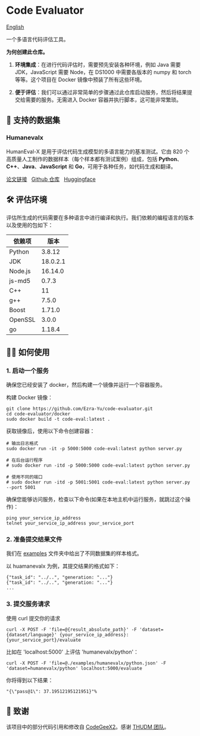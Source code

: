 # Code Evaluator

[English](./README.md)

一个多语言代码评估工具。

**为何创建此仓库。**

1. **环境集成**：在进行代码评估时，需要预先安装各种环境，例如 Java 需要 JDK，JavaScript 需要 Node，在 DS1000 中需要各版本的 numpy 和 torch 等等。这个项目在 Docker 镜像中预装了所有这些环境。

2. **便于评估**：我们可以通过非常简单的步骤通过此仓库启动服务，然后将结果提交给需要的服务。无需进入 Docker 容器并执行脚本，这可能非常繁琐。

## 📖 支持的数据集

### Humanevalx

HumanEval-X 是用于评估代码生成模型的多语言能力的基准测试。它由 820 个高质量人工制作的数据样本（每个样本都有测试案例）组成，包括 **Python**、**C++**、**Java**、**JavaScript** 和 **Go**，可用于各种任务，如代码生成和翻译。

[论文链接](https://arxiv.org/abs/2303.17568)   &nbsp;  [Github 仓库](https://github.com/THUDM/CodeGeeX2)  &nbsp;  [Huggingface](https://huggingface.co/datasets/THUDM/humaneval-x)

## 🛠️ 评估环境

评估所生成的代码需要在多种语言中进行编译和执行。我们依赖的编程语言的版本以及使用的包如下：

| 依赖项    | 版本           |
| ------- | ------------ |
| Python  | 3.8.12       |
| JDK     | 18.0.2.1     |
| Node.js | 16.14.0      |
| js-md5  | 0.7.3        |
| C++     | 11           |
| g++     | 7.5.0        |
| Boost   | 1.71.0       |
| OpenSSL | 3.0.0        |
| go      | 1.18.4       |

## 👨‍🏫 如何使用

### 1. 启动一个服务

确保您已经安装了 docker，然后构建一个镜像并运行一个容器服务。

构建 Docker 镜像：

```shell
git clone https://github.com/Ezra-Yu/code-evaluator.git
cd code-evaluator/docker 
sudo docker build -t code-eval:latest . 
```

获取镜像后，使用以下命令创建容器：

```shell
# 输出日志格式
sudo docker run -it -p 5000:5000 code-eval:latest python server.py

# 在后台运行程序
# sudo docker run -itd -p 5000:5000 code-eval:latest python server.py

# 使用不同的端口
# sudo docker run -itd -p 5001:5001 code-eval:latest python server.py --port 5001
```

确保您能够访问服务，检查以下命令(如果在本地主机中运行服务，就跳过这个操作)：

```shell
ping your_service_ip_address
telnet your_service_ip_address your_service_port
```

### 2. 准备提交结果文件

我们在 [examples](./examples/) 文件夹中给出了不同数据集的样本格式。

以 huamanevalx 为例，其提交结果的格式如下：

```text
{"task_id": "../..", "generation: "..."}
{"task_id": "../..", "generation: "..."}
...
```

### 3. 提交服务请求

使用 curl 提交你的请求

```shell
curl -X POST -F 'file=@{result_absolute_path}' -F 'dataset={dataset/language}' {your_service_ip_address}:{your_service_port}/evaluate
```

比如在 'localhost:5000' 上评估 'humanevalx/python'：

```shell
curl -X POST -F 'file=@./examples/humanevalx/python.json' -F 'dataset=humanevalx/python' localhost:5000/evaluate
```

你将得到以下结果：

```text
"{\"pass@1\": 37.19512195121951}"% 
```

## 🤝 致谢

该项目中的部分代码引用和修改自 [CodeGeeX2](https://github.com/THUDM/CodeGeeX2)。感谢 [THUDM 团队](https://github.com/THUDM)。
